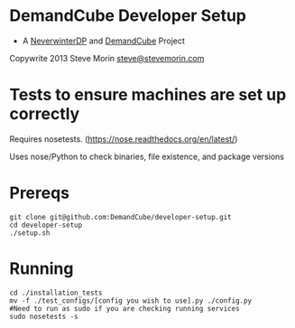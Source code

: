 DemandCube Developer Setup
====
- A [NeverwinterDP](https://github.com/DemandCube/NeverwinterDP) and [DemandCube](https://github.com/DemandCube) Project

Copywrite 2013 Steve Morin <steve@stevemorin.com>

Tests to ensure machines are set up correctly
====
Requires nosetests. (https://nose.readthedocs.org/en/latest/)

Uses nose/Python to check binaries, file existence, and package versions


Prereqs
===
```
git clone git@github.com:DemandCube/developer-setup.git
cd developer-setup
./setup.sh
```

Running
===
```
cd ./installation_tests
mv -f ./test_configs/[config you wish to use].py ./config.py
#Need to run as sudo if you are checking running services
sudo nosetests -s
```
